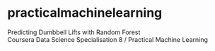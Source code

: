 # practicalmachinelearning  
Predicting Dumbbell Lifts with Random Forest  
Coursera Data Science Specialisation 8 / Practical Machine Learning  
